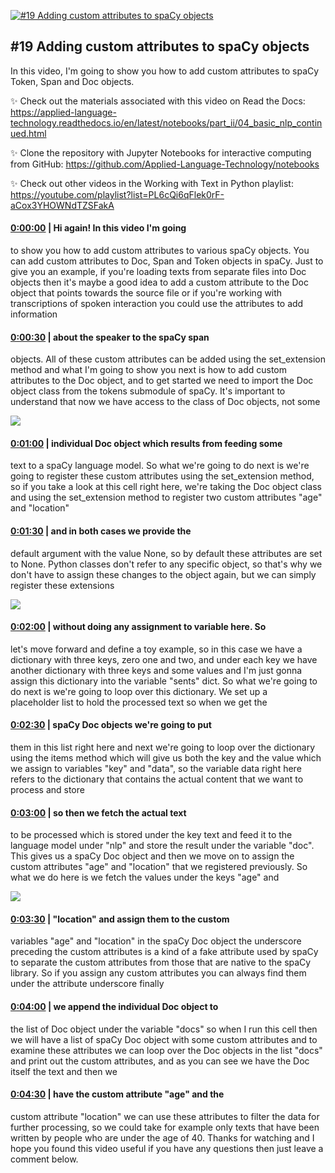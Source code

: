 [![#19 Adding custom attributes to spaCy objects](https://i.ytimg.com/vi/oWsuCwCW29g/maxresdefault.jpg)](https://www.youtube.com/watch?v=oWsuCwCW29g)

## #19 Adding custom attributes to spaCy objects

In this video, I'm going to show you how to add custom attributes to spaCy Token, Span and Doc objects.



✨ Check out the materials associated with this video on Read the Docs: https://applied-language-technology.readthedocs.io/en/latest/notebooks/part_ii/04_basic_nlp_continued.html



✨ Clone the repository with Jupyter Notebooks for interactive computing from GitHub: https://github.com/Applied-Language-Technology/notebooks



✨ Check out other videos in the Working with Text in Python playlist: https://youtube.com/playlist?list=PL6cQi6qFlek0rF-aCox3YHOWNdTZSFakA



#### [0:00:00](https://www.youtube.com/watch?v=oWsuCwCW29g&t=0) |  Hi again! In this video I'm going

to show you how to add custom attributes to various spaCy objects. You can add custom attributes to Doc, Span and Token objects in spaCy. Just to give you an example, if you're loading texts from separate files into Doc objects then it's maybe a good idea to add a custom attribute to the Doc object that points towards the source file or if you're working with transcriptions of spoken interaction you could use the attributes to add information  

#### [0:00:30](https://www.youtube.com/watch?v=oWsuCwCW29g&t=30) |  about the speaker to the spaCy span

objects. All of these custom attributes can be added using the set_extension method and what I'm going to show you next is how to add custom attributes to the Doc object, and to get started we need to import the Doc object class from the tokens submodule of spaCy. It's important to understand that now we have access to the class of Doc objects, not some  

![](https://i.ytimg.com/vi/oWsuCwCW29g/maxres1.jpg)



#### [0:01:00](https://www.youtube.com/watch?v=oWsuCwCW29g&t=60) |  individual Doc object which results from feeding some

text to a spaCy language model. So what we're going to do next is we're going to register these custom attributes using the set_extension method, so if you take a look at this cell right here, we're taking the Doc object class and using the set_extension method to register two custom attributes "age" and "location"  

#### [0:01:30](https://www.youtube.com/watch?v=oWsuCwCW29g&t=90) |  and in both cases we provide the

default argument with the value None, so by default these attributes are set to None. Python classes don't refer to any specific object, so that's why we don't have to assign these changes to the object again, but we can simply register these extensions  

![](https://i.ytimg.com/vi/oWsuCwCW29g/maxres2.jpg)



#### [0:02:00](https://www.youtube.com/watch?v=oWsuCwCW29g&t=120) |  without doing any assignment to variable here. So

let's move forward and define a toy example, so in this case we have a dictionary with three keys, zero one and two, and under each key we have another dictionary with three keys and some values and I'm just gonna assign this dictionary into the variable "sents" dict. So what we're going to do next is we're going to loop over this dictionary. We set up a placeholder list to hold the processed text so when we get the  

#### [0:02:30](https://www.youtube.com/watch?v=oWsuCwCW29g&t=150) |  spaCy Doc objects we're going to put

them in this list right here and next we're going to loop over the dictionary using the items method which will give us both the key and the value which we assign to variables "key" and "data", so the variable data right here refers to the dictionary that contains the actual content that we want to process and store  

#### [0:03:00](https://www.youtube.com/watch?v=oWsuCwCW29g&t=180) |  so then we fetch the actual text

to be processed which is stored under the key text and feed it to the language model under "nlp" and store the result under the variable "doc". This gives us a spaCy Doc object and then we move on to assign the custom attributes "age" and "location" that we registered previously. So what we do here is we fetch the values under the keys "age" and  

![](https://i.ytimg.com/vi/oWsuCwCW29g/maxres3.jpg)



#### [0:03:30](https://www.youtube.com/watch?v=oWsuCwCW29g&t=210) |  "location" and assign them to the custom

variables "age" and "location" in the spaCy Doc object the underscore preceding the custom attributes is a kind of a fake attribute used by spaCy to separate the custom attributes from those that are native to the spaCy library. So if you assign any custom attributes you can always find them under the attribute underscore finally  

#### [0:04:00](https://www.youtube.com/watch?v=oWsuCwCW29g&t=240) |  we append the individual Doc object to

the list of Doc object under the variable "docs" so when I run this cell then we will have a list of spaCy Doc object with some custom attributes and to examine these attributes we can loop over the Doc objects in the list "docs" and print out the custom attributes, and as you can see we have the Doc itself the text and then we  

#### [0:04:30](https://www.youtube.com/watch?v=oWsuCwCW29g&t=270) |  have the custom attribute "age" and the

custom attribute "location" we can use these attributes to filter the data for further processing, so we could take for example only texts that have been written by people who are under the age of 40. Thanks for watching and I hope you found this video useful if you have any questions then just leave a comment below.  